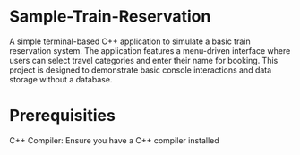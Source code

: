 # Sample-Train-Reservation
A simple terminal-based C++ application to simulate a basic train reservation system. The application features a menu-driven interface where users can select travel categories and enter their name for booking. This project is designed to demonstrate basic console interactions and data storage without a database.

# Prerequisities 
C++ Compiler: Ensure you have a C++ compiler installed

